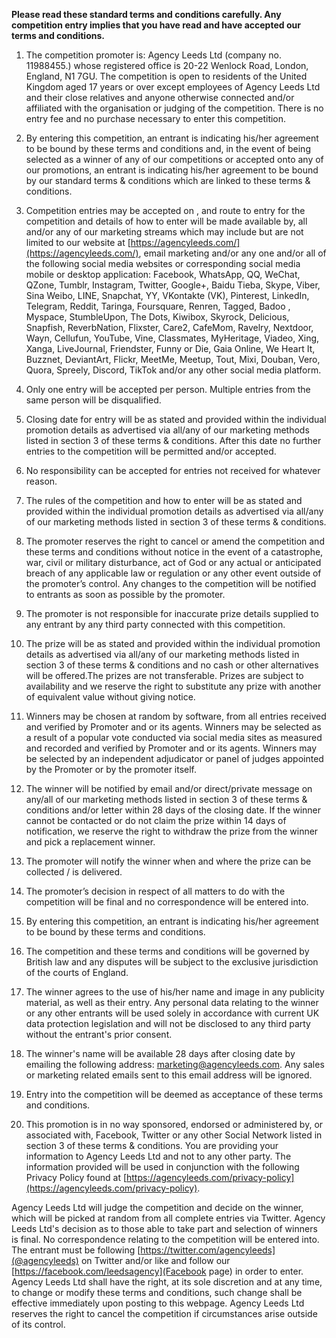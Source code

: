 **Please read these standard terms and conditions carefully. Any competition entry implies that you have read and have accepted our terms and conditions.**

1. The competition promoter is: Agency Leeds Ltd (company no. 11988455.) whose registered office is 20-22 Wenlock Road, London, England, N1 7GU. The competition is open to residents of the United Kingdom aged 17 years or over except employees of Agency Leeds Ltd and their close relatives and anyone otherwise connected and/or affiliated with the organisation or judging of the competition. There is no entry fee and no purchase necessary to enter this competition.

2. By entering this competition, an entrant is indicating his/her agreement to be bound by these terms and conditions and, in the event of being selected as a winner of any of our competitions or accepted onto any of our promotions, an entrant is indicating his/her agreement to be bound by our standard terms & conditions which are linked to these terms & conditions.

3. Competition entries may be accepted on , and route to entry for the competition and details of how to enter will be made available by, all and/or any of our marketing streams which may include but are not limited to our website at [https://agencyleeds.com/](https://agencyleeds.com/), email marketing and/or any one and/or all of the following social media websites or corresponding social media mobile or desktop application:
Facebook, WhatsApp, QQ, WeChat, QZone, Tumblr, Instagram, Twitter, Google+, Baidu Tieba, Skype, Viber, Sina Weibo, LINE, Snapchat, YY, VKontakte (VK), Pinterest, LinkedIn, Telegram, Reddit, Taringa, Foursquare, Renren, Tagged, Badoo , Myspace, StumbleUpon, The Dots, Kiwibox, Skyrock, Delicious, Snapfish, ReverbNation, Flixster, Care2, CafeMom, Ravelry, Nextdoor, Wayn, Cellufun, YouTube, Vine, Classmates, MyHeritage, Viadeo, Xing, Xanga, LiveJournal, Friendster, Funny or Die, Gaia Online, We Heart It, Buzznet, DeviantArt, Flickr, MeetMe, Meetup, Tout, Mixi, Douban, Vero, Quora, Spreely, Discord, TikTok and/or any other social media platform.

4. Only one entry will be accepted per person. Multiple entries from the same person will be disqualified.

5. Closing date for entry will be as stated and provided within the individual promotion details as advertised via all/any of our marketing methods listed in section 3 of these terms & conditions. After this date no further entries to the competition will be permitted and/or accepted.

6. No responsibility can be accepted for entries not received for whatever reason.

7. The rules of the competition and how to enter will be as stated and provided within the individual promotion details as advertised via all/any of our marketing methods listed in section 3 of these terms & conditions.

8. The promoter reserves the right to cancel or amend the competition and these terms and conditions without notice in the event of a catastrophe, war, civil or military disturbance, act of God or any actual or anticipated breach of any applicable law or regulation or any other event outside of the promoter’s control. Any changes to the competition will be notified to entrants as soon as possible by the promoter.

9. The promoter is not responsible for inaccurate prize details supplied to any entrant by any third party connected with this competition.

10. The prize will be as stated and provided within the individual promotion details as advertised via all/any of our marketing methods listed in section 3 of these terms & conditions and no cash or other alternatives will be offered.The prizes are not transferable. Prizes are subject to availability and we reserve the right to substitute any prize with another of equivalent value without giving notice.

11. Winners may be chosen at random by software, from all entries received and verified by Promoter and or its agents. Winners may be selected as a result of a popular vote conducted via social media sites as measured and recorded and verified by Promoter and or its agents. Winners may be selected by an independent adjudicator or panel of judges appointed by the Promoter or by the promoter itself.

12. The winner will be notified by email and/or direct/private message on any/all of our marketing methods listed in section 3 of these terms & conditions and/or letter within 28 days of the closing date. If the winner cannot be contacted or do not claim the prize within 14 days of notification, we reserve the right to withdraw the prize from the winner and pick a replacement winner.

13. The promoter will notify the winner when and where the prize can be collected / is delivered.

14. The promoter’s decision in respect of all matters to do with the competition will be final and no correspondence will be entered into.

15. By entering this competition, an entrant is indicating his/her agreement to be bound by these terms and conditions.

16. The competition and these terms and conditions will be governed by British law and any disputes will be subject to the exclusive jurisdiction of the courts of England.

17. The winner agrees to the use of his/her name and image in any publicity material, as well as their entry. Any personal data relating to the winner or any other entrants will be used solely in accordance with current UK data protection legislation and will not be disclosed to any third party without the entrant's prior consent.

18. The winner's name will be available 28 days after closing date by emailing the following address: [marketing@agencyleeds.com](mailto:marketing@agencyleeds.com). Any sales or marketing related emails sent to this email address will be ignored.

19. Entry into the competition will be deemed as acceptance of these terms and conditions.

20. This promotion is in no way sponsored, endorsed or administered by, or associated with, Facebook, Twitter or any other Social Network listed in section 3 of these terms & conditions. You are providing your information to Agency Leeds Ltd and not to any other party. The information provided will be used in conjunction with the following Privacy Policy found at [https://agencyleeds.com/privacy-policy](https://agencyleeds.com/privacy-policy).

Agency Leeds Ltd will judge the competition and decide on the winner, which will be picked at random from all complete entries via Twitter. Agency Leeds Ltd's decision as to those able to take part and selection of winners is final. No correspondence relating to the competition will be entered into. The entrant must be following [https://twitter.com/agencyleeds](@agencyleeds) on Twitter and/or like and follow our [https://facebook.com/leedsagency](Facebook page) in order to enter. Agency Leeds Ltd shall have the right, at its sole discretion and at any time, to change or modify these terms and conditions, such change shall be effective immediately upon posting to this webpage. Agency Leeds Ltd reserves the right to cancel the competition if circumstances arise outside of its control.
